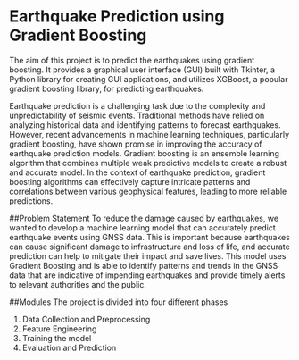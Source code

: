 # Earthquake Prediction using Gradient Boosting
The aim of this project is to predict the earthquakes using gradient boosting. It provides a graphical user interface (GUI) built with Tkinter, a Python library for creating GUI applications, and utilizes XGBoost, a popular gradient boosting library, for predicting earthquakes.

Earthquake prediction is a challenging task due to the complexity and unpredictability of seismic events. Traditional methods have relied on analyzing historical data and identifying patterns to forecast earthquakes. However, recent advancements in machine learning techniques, particularly gradient boosting, have shown promise in improving the accuracy of earthquake prediction models. Gradient boosting is an ensemble learning algorithm that combines multiple weak predictive models to create a robust and accurate model. In the context of earthquake prediction, gradient boosting algorithms can effectively capture intricate patterns and correlations between various geophysical features, leading to more reliable predictions.

##Problem Statement
To reduce the damage caused by earthquakes, we wanted to develop a machine learning model that can accurately predict earthquake events using GNSS data. This is important because earthquakes can cause significant damage to infrastructure and loss of life, and accurate prediction can help to mitigate their impact and save lives. This model uses Gradient Boosting and is able to identify patterns and trends in the GNSS data that are indicative of impending earthquakes and provide timely alerts to relevant authorities and the public.

##Modules
The project is divided into four different phases
1. Data Collection and Preprocessing
2. Feature Engineering
3. Training the model
4. Evaluation and Prediction
